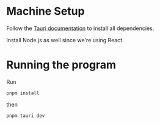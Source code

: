 # Machine Setup

Follow the [Tauri documentation](https://v2.tauri.app/start/prerequisites/) to install all dependencies.

Install Node.js as well since we're using React.

# Running the program

Run

```
pnpm install
```

then

```
pnpm tauri dev
```
